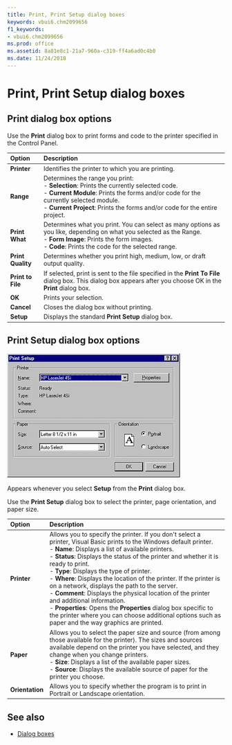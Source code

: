 ```yaml
---
title: Print, Print Setup dialog boxes
keywords: vbui6.chm2099656
f1_keywords:
- vbui6.chm2099656
ms.prod: office
ms.assetid: 8a81e8c1-21a7-960a-c319-ff4a6ad0c4b0
ms.date: 11/24/2018
---
```



# Print, Print Setup dialog boxes

## Print dialog box options

Use the **Print** dialog box to print forms and code to the printer specified in the Control Panel.

|Option|Description|
|:-----|:----------|
|**Printer** |Identifies the printer to which you are printing.|
|**Range**|Determines the range you print:<br/>- **Selection**: Prints the currently selected code.<br/>- **Current Module**: Prints the forms and/or code for the currently selected module.<br/>- **Current Project**: Prints the forms and/or code for the entire project.|
|**Print What**|Determines what you print. You can select as many options as you like, depending on what you selected as the Range.<br/>- **Form Image**: Prints the form images.<br/>- **Code**: Prints the code for the selected range.|
|**Print Quality**|Determines whether you print high, medium, low, or draft output quality.|
|**Print to File**|If selected, print is sent to the file specified in the **Print To File** dialog box. This dialog box appears after you choose OK in the **Print** dialog box.|
|**OK**|Prints your selection.|
|**Cancel**|Closes the dialog box without printing.|
|**Setup**|Displays the standard **Print Setup** dialog box.|


## Print Setup dialog box options

![Print setup dialog box](../../../images/prntset_ZA01201642.gif)

Appears whenever you select **Setup** from the **Print** dialog box.

Use the **Print Setup** dialog box to select the printer, page orientation, and paper size.

|Option|Description|
|:-----|:----------|
|**Printer**|Allows you to specify the printer. If you don't select a printer, Visual Basic prints to the Windows default printer.<br/>- **Name**: Displays a list of available printers.<br/>- **Status**: Displays the status of the printer and whether it is ready to print.<br/>- **Type**: Displays the type of printer.<br/>- **Where**: Displays the location of the printer. If the printer is on a network, displays the path to the server.<br/>- **Comment**: Displays the physical location of the printer and additional information.<br/>- **Properties**: Opens the **Properties** dialog box specific to the printer where you can choose additional options such as paper and the way graphics are printed.|
|**Paper**|Allows you to select the paper size and source (from among those available for the printer). The sizes and sources available depend on the printer you have selected, and they change when you change printers.<br/>- **Size**: Displays a list of the available paper sizes.<br/>- **Source**: Displays the available source of paper for the printer you choose.|
|**Orientation**|Allows you to specify whether the program is to print in Portrait or Landscape orientation.|


## See also

- [Dialog boxes](../dialog-boxes.md)
